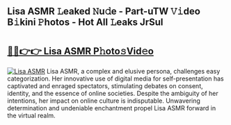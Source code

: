## Lisa ASMR 𝙻eaked 𝙽u𝚍e - Part-uTW 𝚅𝚒deo B𝚒kini 𝙿hotos - Hot All 𝙻eaks JrSul

# <h2><a href="http://ld0lsb.urlbe.top/?page=Lisa+ASMR">🔗🔗👉👉 Lisa ASMR P𝚑oto𝚜Vid𝚎o</a></h2>

[![Lisa ASMR](https://i.imgur.com/eBuTRDB.gif)](http://ld0lsb.urlbe.top/?page=Lisa+ASMR)
Lisa ASMR, a complex and elusive persona, challenges easy categorization. Her innovative use of digital media for self-presentation has captivated and enraged spectators, stimulating debates on consent, identity, and the essence of online societies. Despite the ambiguity of her intentions, her impact on online culture is indisputable. Unwavering determination and undeniable enchantment propel Lisa ASMR forward in the virtual realm.
